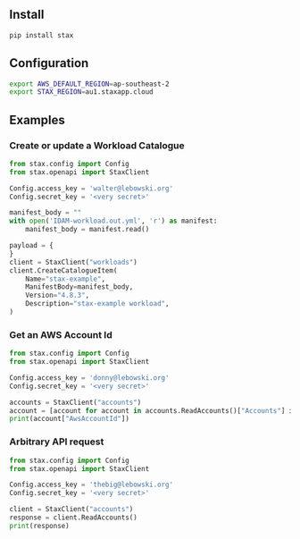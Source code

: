 ## Install
```bash
pip install stax
```

## Configuration

```bash
export AWS_DEFAULT_REGION=ap-southeast-2
export STAX_REGION=au1.staxapp.cloud
```

## Examples

### Create or update a Workload Catalogue
```python
from stax.config import Config
from stax.openapi import StaxClient

Config.access_key = 'walter@lebowski.org'
Config.secret_key = '<very secret>'

manifest_body = ""
with open('IDAM-workload.out.yml', 'r') as manifest:
    manifest_body = manifest.read()

payload = {
}
client = StaxClient("workloads")
client.CreateCatalogueItem(
    Name="stax-example",
    ManifestBody=manifest_body,
    Version="4.8.3",
    Description="stax-example workload",
)
```

### Get an AWS Account Id
```python
from stax.config import Config
from stax.openapi import StaxClient

Config.access_key = 'donny@lebowski.org'
Config.secret_key = '<very secret>'

accounts = StaxClient("accounts")
account = [account for account in accounts.ReadAccounts()["Accounts"] if account["Name"] == "logging"][0]
print(account["AwsAccountId"])
```

### Arbitrary API request
```python
from stax.config import Config
from stax.openapi import StaxClient

Config.access_key = 'thebig@lebowski.org'
Config.secret_key = '<very secret>'

client = StaxClient("accounts")
response = client.ReadAccounts()
print(response)
```
